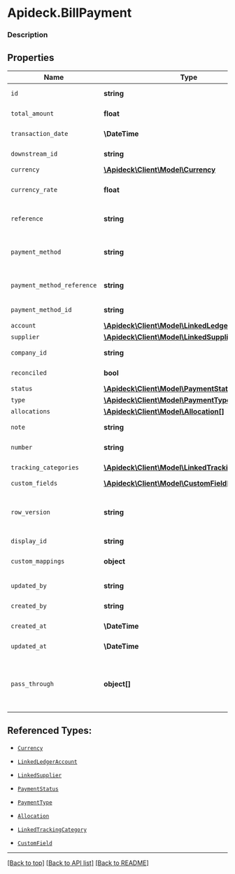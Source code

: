 # Apideck.BillPayment

### Description

## Properties
Name | Type | Description | Notes
------------ | ------------- | ------------- | -------------
`id` | **string** | A unique identifier for an object. | 
`total_amount` | **float** | The total amount of the transaction | 
`transaction_date` | **\DateTime** | The date of the transaction - YYYY:MM::DDThh:mm:ss.sTZD | 
`downstream_id` | **string** | The third-party API ID of original entity | [optional] 
`currency` | [**\Apideck\Client\Model\Currency**](Currency.md) |  | [optional] 
`currency_rate` | **float** | Currency Exchange Rate at the time entity was recorded/generated. | [optional] 
`reference` | **string** | Optional transaction reference message ie: Debit remittance detail. | [optional] 
`payment_method` | **string** | Payment method used for the transaction, such as cash, credit card, bank transfer, or check | [optional] 
`payment_method_reference` | **string** | Optional reference message returned by payment method on processing | [optional] 
`payment_method_id` | **string** | A unique identifier for an object. | [optional] 
`account` | [**\Apideck\Client\Model\LinkedLedgerAccount**](LinkedLedgerAccount.md) |  | [optional] 
`supplier` | [**\Apideck\Client\Model\LinkedSupplier**](LinkedSupplier.md) |  | [optional] 
`company_id` | **string** | The company or subsidiary id the transaction belongs to | [optional] 
`reconciled` | **bool** | Indicates if the transaction has been reconciled. | [optional] 
`status` | [**\Apideck\Client\Model\PaymentStatus**](PaymentStatus.md) |  | [optional] 
`type` | [**\Apideck\Client\Model\PaymentType**](PaymentType.md) |  | [optional] 
`allocations` | [**\Apideck\Client\Model\Allocation[]**](Allocation.md) |  | [optional] 
`note` | **string** | Note associated with the transaction | [optional] 
`number` | **string** | Number associated with the transaction | [optional] 
`tracking_categories` | [**\Apideck\Client\Model\LinkedTrackingCategory[]**](LinkedTrackingCategory.md) | A list of linked tracking categories. | [optional] 
`custom_fields` | [**\Apideck\Client\Model\CustomField[]**](CustomField.md) |  | [optional] 
`row_version` | **string** | A binary value used to detect updates to a object and prevent data conflicts. It is incremented each time an update is made to the object. | [optional] 
`display_id` | **string** | Id to be displayed. | [optional] 
`custom_mappings` | **object** | When custom mappings are configured on the resource, the result is included here. | [optional] 
`updated_by` | **string** | The user who last updated the object. | [optional] 
`created_by` | **string** | The user who created the object. | [optional] 
`created_at` | **\DateTime** | The date and time when the object was created. | [optional] 
`updated_at` | **\DateTime** | The date and time when the object was last updated. | [optional] 
`pass_through` | **object[]** | The pass_through property allows passing service-specific, custom data or structured modifications in request body when creating or updating resources. | [optional] 





## Referenced Types:




* [`Currency`](Currency.md)





* [`LinkedLedgerAccount`](LinkedLedgerAccount.md)
* [`LinkedSupplier`](LinkedSupplier.md)


* [`PaymentStatus`](PaymentStatus.md)
* [`PaymentType`](PaymentType.md)
* [`Allocation`](Allocation.md)


* [`LinkedTrackingCategory`](LinkedTrackingCategory.md)
* [`CustomField`](CustomField.md)









---

[[Back to top]](#) [[Back to API list]](../../../../README.md#documentation-for-api-endpoints) [[Back to README]](../../../../README.md)


